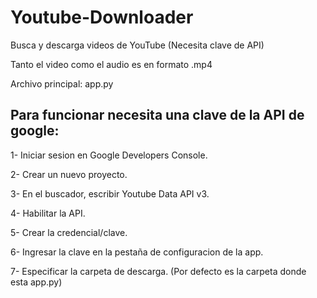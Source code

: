 # Youtube-Downloader

Busca y descarga videos de YouTube (Necesita clave de API)

Tanto el video como el audio es en formato .mp4

Archivo principal: app.py

## Para funcionar necesita una clave de la API de google:

1- Iniciar sesion en Google Developers Console.

2- Crear un nuevo proyecto.

3- En el buscador, escribir Youtube Data API v3.

4- Habilitar la API.

5- Crear la credencial/clave.

6- Ingresar la clave en la pestaña de configuracion de la app.

7- Especificar la carpeta de descarga. (Por defecto es la carpeta donde esta app.py)
